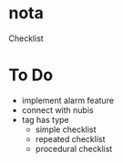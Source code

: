 # nota

Checklist

# To Do

* implement alarm feature
* connect with nubis
* tag has type 
  - simple checklist
  - repeated checklist
  - procedural checklist